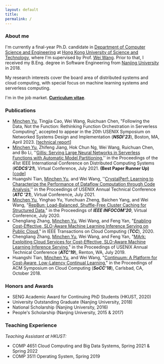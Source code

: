 ```yaml
---
layout: default
title:
permalink: /
---
```


### About me

I'm currently a final-year Ph.D. candidate in [Department of Computer Science and Engineering](https://www.cse.ust.hk) at [Hong Kong University of Science and Technology](http://www.ust.hk), where I'm supervised by Prof. [Wei Wang](http://www.cse.ust.hk/~weiwa/). Prior to that, I received my B.Eng. degree in Software Engineering from [Nanjing University](https://www.nju.edu.cn) in 2018.

My research interests cover the board area of distributed systems and cloud computing, with special focus on machine learning systems and serverless computing. 

I'm in the job market. [**Curriculum vitae**](https://mincyu.github.io/archive/CV_Minchen.pdf).

<!-- Here is my CV.  -->

### Publications

- <ins>Minchen Yu</ins>, Tingjia Cao, Wei Wang, Ruichuan Chen, "Following the Data, Not the Function: Rethinking Function Orchestration in Serverless Computing", accepted to appear in the 20th USENIX Symposium on Networked Systems Design and Implementation (***NSDI’23***), Boston, MA, April 2023. [[technical report](https://arxiv.org/abs/2109.13492)]
- <ins>Minchen Yu</ins>, Zhifeng Jiang, Hok Chun Ng, Wei Wang, Ruichuan Chen, and Bo Li, ''[Gillis: Serving Large Neural Networks in Serverless Functions with Automatic Model Partitioning](https://mincyu.github.io/papers/gillis-icdcs21.pdf),'' in the Proceedings of the 41st IEEE International Conference on Distributed Computing Systems (***ICDCS'21***), Virtual Conference, July 2021. **(Best Paper Runner Up)**  [[code](https://github.com/MincYu/gillis-open-source)]
- Huangshi Tian, <ins>Minchen Yu</ins>, and Wei Wang, ''[CrystalPerf: Learning to Characterize the Performance of Dataflow Computation through Code Analysis](https://mincyu.github.io/papers/crystalperf-atc21.pdf),'' in the Proceedings of USENIX Annual Technical Conference (***ATC ’21***), Virtual Conference, July 2021.
- <ins>Minchen Yu</ins>, Yinghao Yu, Yunchuan Zheng, Baichen Yang, and Wei Wang, "[RepBun: Load-Balanced, Shuffle-Free Cluster Caching for Structured Data](https://mincyu.github.io/papers/repbun-infocom20.pdf)," in the Proceedings of ***IEEE INFOCOM'20***, Virtual Conference, July 2020.
- Chengliang Zhang, <ins>Minchen Yu</ins>, Wei Wang, and Feng Yan, "[Enabling Cost-Effective, SLO-Aware Machine Learning Inference Serving on Public Cloud](https://mincyu.github.io/papers/MArk-tcc20.pdf)," in IEEE Transactions on Cloud Computing (***TCC***), 2020.
- Chengliang Zhang, <ins>Minchen Yu</ins>, Wei Wang, and Feng Yan, "[MArk: Exploiting Cloud Services for Cost-Effective, SLO-Aware Machine Learning Inference Serving](https://mincyu.github.io/papers/mark-atc19.pdf)," in the Proceedings of USENIX Annual Technical Conference (***ATC'19***), Renton, WA, July 2019.
- Huangshi Tian, <ins>Minchen Yu</ins>, and Wei Wang, "[Continuum: A Platform for Cost-Aware, Low-Latency Continual Learning](https://mincyu.github.io/papers/huangshi-socc18.pdf)," in the Proceedings of ACM Symposium on Cloud Computing (***SoCC'18***), Carlsbad, CA, October 2018.

### Honors and Awards

- SENG Academic Award for Continuing PhD Students (HKUST, 2020)
- University Outstanding Graduate (Nanjing University, 2018)
- National Scholarship (Nanjing University, 2016)
- People's Scholarship (Nanjing University, 2015 & 2017)

### Teaching Experience

*Teaching Assistant at HKUST:*

- COMP 4651 Cloud Computing and Big Data Systems, Spring 2021 & Spring 2022
- COMP 3511 Operating System, Spring 2019


